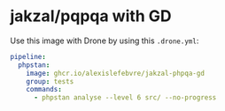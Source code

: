 # jakzal/pqpqa with GD

Use this image with Drone by using this `.drone.yml`:

```yml
pipeline:
  phpstan:
    image: ghcr.io/alexislefebvre/jakzal-phpqa-gd
    group: tests
    commands:
      - phpstan analyse --level 6 src/ --no-progress
```
